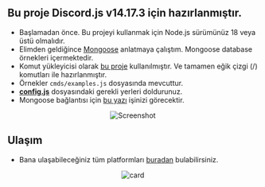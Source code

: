 ## Bu proje Discord.js v14.17.3 için hazırlanmıştır.
- Başlamadan önce. Bu projeyi kullanmak için Node.js sürümünüz 18 veya üstü olmalıdır.
- Elimden geldiğince [Mongoose](https://www.npmjs.com/package/mongoose) anlatmaya çalıştım. Mongoose database örnekleri içermektedir.
- Komut yükleyicisi olarak [bu proje](https://github.com/Vu4ll/slash-handler/) kullanılmıştır. Ve tamamen eğik çizgi (/) komutları ile hazırlanmıştır.
- Örnekler `cmds/examples.js` dosyasında mevcuttur.
- **[config.js]()** dosyasındaki gerekli yerleri doldurunuz.
- Mongoose bağlantısı için [bu yazı](https://medium.com/@thearkxd/node-js-projeleri-i%C3%A7in-mongodb-atlas-connection-linki-alma-5d955bbe5ae6) işinizi görecektir.

<div align="center">
  
  ![Screenshot](https://cdn.discordapp.com/attachments/754389062856474685/1338465095595855903/image.png?ex=67ab2e42&is=67a9dcc2&hm=64ef5ee74f363177ac30070066a817c96ca5914b5c2dbfff9e0d07056cf8cd50&)

</div>

## Ulaşım
- Bana ulaşabileceğiniz tüm platformları [buradan](https://vu4ll.com.tr/) bulabilirsiniz.

<div align="center">
  
  ![card](https://discord.c99.nl/widget/theme-3/269480080823025664.png)

</div>
